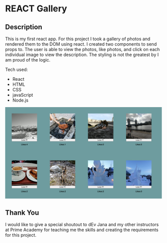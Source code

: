 # REACT Gallery

## Description

This is my first react app. For this project I took a gallery of photos and rendered them to the DOM using react. I created two components to send props to. The user is able to view the photos, like photos, and click on each individual image to view the description. The styling is not the greatest by I am proud of the logic. 

Tech used: 

* React
* HTML
* CSS
* javaScript 
* Node.js


![](public/images/galleryScreenShot.png)

## Thank You

I would like to give a special shoutout to dEv Jana and my other instructors at Prime Academy for teaching me the skills and creating the requirements for this project.  
